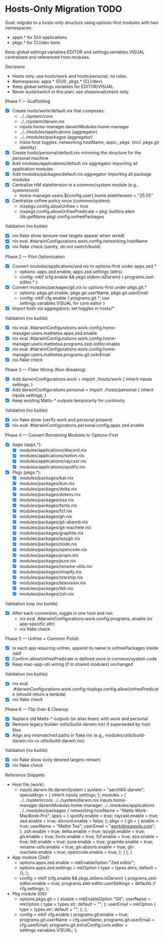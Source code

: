 # Hosts-Only Migration TODO

Goal: migrate to a hosts-only structure using options-first modules with two namespaces:
- apps.* for GUI applications
- pkgs.* for CLI/dev tools

Keep global settings.variables.EDITOR and settings.variables.VISUAL centralized and referenced from modules.

Decisions
- Hosts only: use hosts/work and hosts/personal; no roles.
- Namespaces: apps.* (GUI), pkgs.* (CLI/dev).
- Keep global settings.variables for EDITOR/VISUAL.
- Never build/switch in this plan; use show/eval/check only.

Phase 1 — Scaffolding
- [x] Create hosts/work/default.nix that composes:
  - ../../system/core
  - ../../system/darwin.nix
  - inputs.home-manager.darwinModules.home-manager
  - ../../modules/applications (aggregator)
  - ../../modules/packages (aggregator)
  - Inline host toggles: networking.hostName, apps.*, pkgs.* (incl. pkgs.git identity)
- [x] Create hosts/personal/default.nix mirroring the structure for the personal machine
- [x] Add modules/applications/default.nix aggregator importing all application modules
- [x] Add modules/packages/default.nix aggregator importing all package modules
- [x] Centralize HM stateVersion in a common/system module (e.g., system/core)
  - home-manager.users.${config.user}.home.stateVersion = "25.05"
- [x] Centralize unfree policy once (common/system):
  - nixpkgs.config.allowUnfree = true
  - nixpkgs.config.allowUnfreePredicate = pkg: builtins.elem (lib.getName pkg) config.unfreePackages

Validation (no builds)
- [x] nix flake show (ensure new targets appear when wired)
- [x] nix eval .#darwinConfigurations.work.config.networking.hostName
- [x] nix flake check (sanity; do not switch/build)

Phase 2 — Pilot Optionization
- [x] Convert modules/applications/zed.nix to options-first under apps.zed.*
  - options: apps.zed.enable, apps.zed.settings (attrs)
  - config: mkIf (cfg.enable && pkgs.stdenv.isDarwin) { programs.zed-editor.* }
- [x] Convert modules/packages/git.nix to options-first under pkgs.git.*
  - options: pkgs.git.enable, pkgs.git.userName, pkgs.git.userEmail
  - config: mkIf cfg.enable { programs.git.*; use settings.variables.VISUAL for core.editor }
- [x] Import both via aggregators; set toggles in hosts/*

Validation (no builds)
- [x] nix eval .#darwinConfigurations.work.config.home-manager.users.mattietea.apps.zed.enable
- [x] nix eval .#darwinConfigurations.work.config.home-manager.users.mattietea.programs.zed-editor.enable
- [x] nix eval .#darwinConfigurations.work.config.home-manager.users.mattietea.programs.git.userEmail
- [x] nix flake check

Phase 3 — Flake Wiring (Non-Breaking)
- [x] Add darwinConfigurations.work = import ./hosts/work { inherit inputs settings; }
- [x] Add darwinConfigurations.personal = import ./hosts/personal { inherit inputs settings; }
- [x] Keep existing Matts-* outputs temporarily for continuity

Validation (no builds)
- [x] nix flake show (verify work and personal present)
- [x] nix eval .#darwinConfigurations.personal.config.apps.zed.enable

Phase 4 — Convert Remaining Modules to Options-First
- [x] Apps (apps.*):
  - [x] modules/applications/discord.nix
  - [x] modules/applications/notion.nix
  - [x] modules/applications/raycast.nix
  - [x] modules/applications/spotify.nix
- [x] Pkgs (pkgs.*):
  - [x] modules/packages/bat.nix
  - [x] modules/packages/bun.nix
  - [x] modules/packages/delta.nix
  - [x] modules/packages/dotenv.nix
  - [x] modules/packages/eza.nix
  - [x] modules/packages/fonts.nix
  - [x] modules/packages/fzf.nix
  - [x] modules/packages/gh.nix
  - [x] modules/packages/git-absorb.nix
  - [x] modules/packages/git-machete.nix
  - [x] modules/packages/graphite.nix
  - [x] modules/packages/lazygit.nix
  - [x] modules/packages/node.nix
  - [x] modules/packages/opencode.nix
  - [x] modules/packages/pnpm.nix
  - [x] modules/packages/pure.nix
  - [x] modules/packages/rename-utils.nix
  - [x] modules/packages/shopify.nix
  - [x] modules/packages/starship.nix
  - [x] modules/packages/television.nix
  - [x] modules/packages/tldr.nix
  - [x] modules/packages/zsh.nix

Validation loop (no builds)
- [x] After each conversion, toggle in one host and run:
  - nix eval .#darwinConfigurations.work.config.programs.<tool>.enable (or app-specific attr)
  - nix flake check

Phase 5 — Unfree + Common Polish
- [x] In each app requiring unfree, append its name to unfreePackages inside mkIf
- [x] Confirm allowUnfreePredicate is defined once in common/system code
- [x] Keep mac-app-util wiring (if in shared modules) unchanged

Validation (no builds)
- [x] nix eval .#darwinConfigurations.work.config.nixpkgs.config.allowUnfreePredicate (should return a lambda)
- [x] nix flake check

Phase 6 — Flip Over & Cleanup
- [x] Replace old Matts-* outputs (or alias them) with work and personal
- [x] Remove legacy builder (utils/build-darwin.nix) if superseded by host files
- [x] Align any mismatched paths in flake.nix (e.g., modules/utils/build-darwin.nix vs utils/build-darwin.nix)

Validation (no builds)
- [x] nix flake show (only desired targets remain)
- [x] nix flake check

Reference Snippets
- Host file (work):
  - inputs.darwin.lib.darwinSystem { system = "aarch64-darwin"; specialArgs = { inherit inputs settings; }; modules = [ ../../system/core ../../system/darwin.nix inputs.home-manager.darwinModules.home-manager ../../modules/applications ../../modules/packages { networking.hostName = "Matts-Work-MacBook-Pro"; apps = { spotify.enable = true; raycast.enable = true; zed.enable = true; discord.enable = false; }; pkgs = { git = { enable = true; userName = "Mattie Tea"; userEmail = "work@example.com"; }; zsh.enable = true; delta.enable = true; lazygit.enable = true; gh.enable = true; fonts.enable = true; fzf.enable = true; eza.enable = true; tldr.enable = true; pure.enable = true; graphite.enable = true; rename-utils.enable = true; git-absorb.enable = true; git-machete.enable = true; opencode.enable = true; }; } ]; }
- App module (Zed):
  - options.apps.zed.enable = mkEnableOption "Zed editor";
  - options.apps.zed.settings = mkOption { type = types.attrs; default = {}; };
  - config = mkIf (cfg.enable && pkgs.stdenv.isDarwin) { programs.zed-editor.enable = true; programs.zed-editor.userSettings = defaults // cfg.settings; };
- Pkg module (Git):
  - options.pkgs.git = { enable = mkEnableOption "Git"; userName = mkOption { type = types.str; default = ""; }; userEmail = mkOption { type = types.str; default = ""; }; };
  - config = mkIf cfg.enable { programs.git.enable = true; programs.git.userName = cfg.userName; programs.git.userEmail = cfg.userEmail; programs.git.extraConfig.core.editor = settings.variables.VISUAL; };
